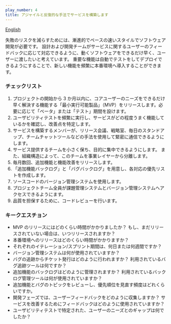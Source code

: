 ```yaml
---
play_number: 4
title: アジャイルと反復的な手法でサービスを構築します
---
```


[English]({{site.baseurl}}/#play4)

失敗のリスクを減らすためには、漸進的でペースの速いスタイルでソフトウェア開発が必要です。 設計および開発チームがサービスに関するユーザーのフィードバックに応じて対応できるように、動くソフトウェアをできるだけ早く、ユーザーに渡したいと考えています。 重要な機能は自動でテストをしてデプロイできるようにすることで、新しい機能を頻繁に本番環境へ導入することができます。

### チェックリスト

1. プロジェクトの開始から 3 か月以内に、コアユーザーのニーズをできるだけ早く解決する機能する「最小実行可能製品」（MVP）をリリースします。必要に応じて「ベータ」または「テスト」期間を設けます。
2. ユーザビリティテストを頻繁に実行し、サービスがどの程度うまく機能しているかを確認し、改善点を特定します。
3. サービスを構築するメンバーが、リリース会議、戦略室、毎日のスタンドアップ、チームチャットツールなどの手法を使用して緊密に通信できるようにします。
4. サービス提供するチームを小さく保ち、目的に集中できるようにします。 また、組織構造によって、このチームを事業レイヤーから分離します。
5. 毎月数回、追加機能と機能改善をリリースします。
6. 「追加機能バックログ」と「バグバックログ」を用意し、各対応の優先リストを作成します。
7. ソースコードのバージョン管理システムを使用します。
8. プロジェクトチーム全員が課題管理システムとバージョン管理システムへアクセスできるようにます。
9. 品質を担保するために、コードレビューを行います。

### キークエスチョン

- MVP のリリースにはどのくらい時間がかかりましたか？ もし、まだリリースされていない場合は、いつリリースされますか？
- 本番環境へのリリースはどのくらい時間がかかりますか？
- それぞれのイテレーション/スプリント期間は、何日または何週間ですか？
- バージョン管理システムは何が使用されていますか？
- バグの追跡からチケット発行はどのように行われますか？
  利用されているバグ追跡ツールは何ですか？
- 追加機能のバックログはどのように管理されますか？
  利用されているバックログ管理ツールは何が使用されていますか？
- 追加機能とバグのトピックをレビューし、優先順位を見直す頻度はどれくらいですか。
- 開発フェーズでは、ユーザーフィードバックをどのように収集しますか？
  サービスを改善するためにフィードバックはどのように使用されていますか？
- ユーザビリティテストで特定された、ユーザーのニーズとのギャップは何でしたか？
